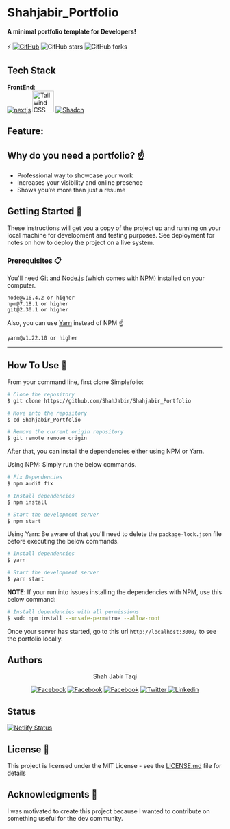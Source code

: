 # Shahjabir_Portfolio
**A minimal portfolio template for Developers!** <br/> <br/>
⚡️ [![GitHub](https://img.shields.io/github/license/ShahJabir/Shahjabir_Portfolio?color=blue)](https://github.com/ShahJabir/Shahjabir_Portfolio/blob/main/LICENSE) ![GitHub stars](https://img.shields.io/github/stars/ShahJabir/Shahjabir_Portfolio) ![GitHub forks](https://img.shields.io/github/forks/ShahJabir/Shahjabir_Portfolio)

## Tech Stack
**FrontEnd**: <br/>
[<img src="https://nextjs.org/favicon.ico" alt="nextjs">](https://nextjs.org/)
[<img src="https://tailwindcss.com/favicons/favicon-16x16.png" height="50px" width="50px" alt="Tailwind CSS">](https://tailwindcss.com/)
[<img src="https://ui.shadcn.com/favicon.ico" alt="Shadcn">](https://ui.shadcn.com/) <br/>

## Feature:


## Why do you need a portfolio? ☝️

- Professional way to showcase your work
- Increases your visibility and online presence
- Shows you’re more than just a resume

## Getting Started 🚀

These instructions will get you a copy of the project up and running on your local machine for development and testing purposes. See deployment for notes on how to deploy the project on a live system.

### Prerequisites 📋

You'll need [Git](https://git-scm.com) and [Node.js](https://nodejs.org/en/download/) (which comes with [NPM](http://npmjs.com)) installed on your computer.

```
node@v16.4.2 or higher
npm@7.18.1 or higher
git@2.30.1 or higher
```

Also, you can use [Yarn](https://yarnpkg.com/) instead of NPM ☝️

```
yarn@v1.22.10 or higher
```

---

## How To Use 🔧

From your command line, first clone Simplefolio:
<!-- # Clone the repository -->
```bash
# Clone the repository
$ git clone https://github.com/ShahJabir/Shahjabir_Portfolio
```
<!-- # Move into the repository -->
```bash
# Move into the repository
$ cd Shahjabir_Portfolio
```
<!-- # Remove the current origin repository -->
```bash
# Remove the current origin repository
$ git remote remove origin
```

After that, you can install the dependencies either using NPM or Yarn.

Using NPM: Simply run the below commands.

```bash
# Fix Dependencies
$ npm audit fix
```

```bash
# Install dependencies
$ npm install
```

```bash
# Start the development server
$ npm start
```

Using Yarn: Be aware of that you'll need to delete the `package-lock.json` file before executing the below commands.

```bash
# Install dependencies
$ yarn
```

```bash
# Start the development server
$ yarn start
```

**NOTE**:
If your run into issues installing the dependencies with NPM, use this below command:

```bash
# Install dependencies with all permissions
$ sudo npm install --unsafe-perm=true --allow-root
```

Once your server has started, go to this url `http://localhost:3000/` to see the portfolio locally.

## Authors
<p align="center">Shah Jabir Taqi</p>

<p align="center">
<a href="https://shahjabir.netlify.app">
<img src="https://img.shields.io/badge/Website-ShahJabir-black" alt="Facebook" /></a>
<a href="https://github.com/ShahJabir">
<img src="https://img.shields.io/badge/Github-ShahJabir-white" alt="Facebook" /></a>
<a href="https://www.facebook.com/shah.jabir.90">
<img src="https://img.shields.io/badge/Facebook-ShahJabir-blue" alt="Facebook" /></a>
<a href="https://x.com/TaqiJabir">
<img src="https://img.shields.io/badge/X-TaqiJabir-black" alt="Twitter" />
<a href="https://www.linkedin.com/in/shah-jabir-taqi-a63653211/">
<img src="https://img.shields.io/badge/Linkedin-shahjabirtaqi-blue" alt="Linkedin" /></a>
</a>
</p>

## Status

[![Netlify Status](https://api.netlify.com/api/v1/badges/2f7abfec-b7f7-4f6e-86e6-d1e7ea5494f8/deploy-status)](https://app.netlify.com/sites/shahjabir/deploys)

## License 📄

This project is licensed under the MIT License - see the [LICENSE.md](https://github.com/ShahJabir/Shahjabir_Portfolio/blob/main/LICENSE) file for details

## Acknowledgments 🎁

I was motivated to create this project because I wanted to contribute on something useful for the dev community.
